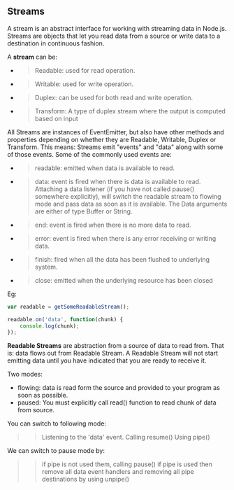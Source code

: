 ## Streams

A stream is an abstract interface for working with streaming data in Node.js. Streams are objects that let you read data from a source or write data to a destination in continuous fashion.

A **stream** can be:

- > Readable: used for read operation.
- > Writable: used for write operation.
- > Duplex: can be used for both read and write operation.
- > Transform: A type of duplex stream where the output is computed based on input


All Streams are instances of EventEmitter, but also have other methods and properties depending on whether they are Readable, Writable, Duplex or Transform. This means: Streams emit "events" and "data" along with some of those events. Some of the commonly used events are:


- > readable: emitted when data is available to read.
- > data: event is fired when there is data is available to read. Attaching a data listener (if you have not called pause() somewhere explicitly), will switch the readable stream to flowing mode and pass data as soon as it is available. The Data arguments are either of type Buffer or String.
- > end: event is fired when there is no more data to read.
- > error: event is fired when there is any error receiving or writing data.
- > finish: fired when all the data has been flushed to underlying system.
- > close: emitted when the underlying resource has been closed

Eg:
```js
var readable = getSomeReadableStream();

readable.on('data', function(chunk) {
	console.log(chunk);
});
```


**Readable Streams** are abstraction from a source of data to read from. That is: data flows out from Readable Stream. A Readable Stream will not start emitting data until you have indicated that you are ready to receive it.

Two modes:
- flowing: data is read form the source and provided to your program as soon as possible.
- paused: You must explicitly call read() function to read chunk of data from source.


You can switch to following mode:
>> Listening to the 'data' event.
>> Calling resume()
>> Using pipe()

We can switch to pause mode by:
>> if pipe is not used them, calling pause()
>> if pipe is used then remove all data event handlers and removing all pipe destinations by using unpipe()


